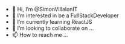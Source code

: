 - 👋 Hi, I’m @SimonVillalonIT
- 👀 I’m interested in be a FullStackDeveloper
- 🌱 I’m currently learning ReactJS
- 💞️ I’m looking to collaborate on ...
- 📫 How to reach me ...

<!---
SimonVillalonIT/SimonVillalonIT is a ✨ special ✨ repository because its `README.md` (this file) appears on your GitHub profile.
You can click the Preview link to take a look at your changes.
--->
